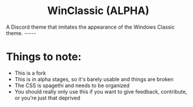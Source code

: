 <h1 align="center">WinClassic (ALPHA)</h1>
A Discord theme that imitates the appearance of the Windows Classic theme.
-----

# Things to note: 
* This is a fork
* This is in alpha stages, so it's barely usable and things are broken
* The CSS is spagethi and needs to be organized
* You should really only use this if you want to give feedback, contribute, or you're just that deprived

